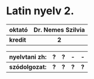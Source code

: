 # Latin nyelv 2.

| oktató | Dr. Nemes Szilvia |
| :- | :-: |
| **kredit** | **2** |

| nyelvtani zh: | ? | ? | - | - |
| :- | :-: | :-: | :-: | :-: |
| **szódolgozat:** | **?** | **?** | **?** | **?** |




<br>